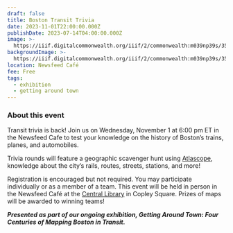 ```yaml
---
draft: false
title: Boston Transit Trivia
date: 2023-11-01T22:00:00.000Z
publishDate: 2023-07-14T04:00:00.000Z
image: >-
  https://iiif.digitalcommonwealth.org/iiif/2/commonwealth:m039np39s/351,1330,2923,1411/2000,/0/default.jpg
backgroundImage: >-
  https://iiif.digitalcommonwealth.org/iiif/2/commonwealth:m039np39s/351,1330,2923,1411/2000,/0/default.jpg
location: Newsfeed Café
fee: Free
tags:
  - exhibition
  - getting around town
---
```


### About this event

Transit trivia is back! Join us on Wednesday, November 1 at 6:00 pm ET in the Newsfeed Cafe to test your knowledge on the history of Boston’s trains, planes, and automobiles.

Trivia rounds will feature a geographic scavenger hunt using [Atlascope](https://atlascope.org/), knowledge about the city’s rails, routes, streets, stations, and more!

Registration is encouraged but not required. You may participate individually or as a member of a team. This event will be held in person in the Newsfeed Café at the [Central Library](https://www.bpl.org/locations/3/) in Copley Square. Prizes of maps will be awarded to winning teams!

***Presented as part of our ongoing exhibition, Getting Around Town: Four Centuries of Mapping Boston in Transit.***

<div id="eventbrite-widget-container-692469403627"></div>

<script src="https://www.eventbrite.com/static/widgets/eb_widgets.js"></script>

<script type="text/javascript">
    var exampleCallback = function() {
        console.log('Order complete!');
    };

    window.EBWidgets.createWidget({
        // Required
        widgetType: 'checkout',
        eventId: '692469403627',
        iframeContainerId: 'eventbrite-widget-container-692469403627',

        // Optional
        iframeContainerHeight: 425,  // Widget height in pixels. Defaults to a minimum of 425px if not provided
        onOrderComplete: exampleCallback  // Method called when an order has successfully completed
    });
</script>
